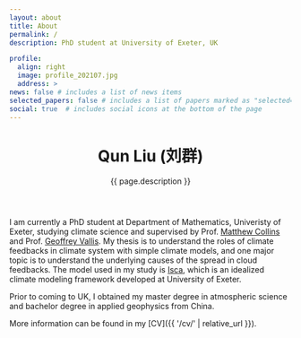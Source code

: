 ```yaml
---
layout: about
title: About
permalink: /
description: PhD student at University of Exeter, UK

profile:
  align: right
  image: profile_202107.jpg
  address: >
news: false # includes a list of news items
selected_papers: false # includes a list of papers marked as "selected={true}"
social: true  # includes social icons at the bottom of the page
---
```


<header class="post-header">
    <h1 class="post-title">
        <b>Qun Liu</b> (<b>刘群</b>)
    </h1>
    <p class="desc">{{ page.description }}</p>
</header>

I am currently a PhD student at Department of Mathematics, Univeristy of Exeter, studying climate science and supervised by Prof. [Matthew Collins](https://emps.exeter.ac.uk/mathematics/staff/mc369) and Prof. [Geoffrey Vallis](https://emps.exeter.ac.uk/mathematics/staff/gv219). My thesis is to understand the roles of climate feedbacks in climate system with simple climate models, and one major topic is to understand the underlying causes of the spread in cloud feedbacks. The model used in my study is [Isca](https://github.com/ExeClim/Isca), which is an idealized climate modeling framework developed at University of Exeter. 

Prior to coming to UK, I obtained my master degree in atmospheric science and bachelor degree in applied geophysics from China.

More information can be found in my [CV]({{ '/cv/' | relative_url }}).

<!---

    <p>Address:</p>
      <p>R919, Laver Building</p>
      <p>Department of Mathematics</p>
      <p>University of Exeter</p>
      <p>North Park Road</p>
      <p>Exeter, UK, EX4 4QE</p>

-->
